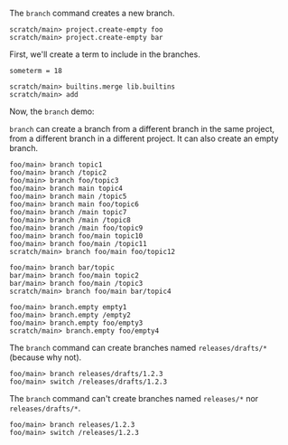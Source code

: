 The `branch` command creates a new branch.

```ucm:hide
scratch/main> project.create-empty foo
scratch/main> project.create-empty bar
```

First, we'll create a term to include in the branches.

```unison:hide
someterm = 18
```

```ucm
scratch/main> builtins.merge lib.builtins
scratch/main> add
```

Now, the `branch` demo:

`branch` can create a branch from a different branch in the same project, from a different branch in a different
project. It can also create an empty branch.

```ucm
foo/main> branch topic1
foo/main> branch /topic2
foo/main> branch foo/topic3
foo/main> branch main topic4
foo/main> branch main /topic5
foo/main> branch main foo/topic6
foo/main> branch /main topic7
foo/main> branch /main /topic8
foo/main> branch /main foo/topic9
foo/main> branch foo/main topic10
foo/main> branch foo/main /topic11
scratch/main> branch foo/main foo/topic12

foo/main> branch bar/topic
bar/main> branch foo/main topic2
bar/main> branch foo/main /topic3
scratch/main> branch foo/main bar/topic4

foo/main> branch.empty empty1
foo/main> branch.empty /empty2
foo/main> branch.empty foo/empty3
scratch/main> branch.empty foo/empty4
```

The `branch` command can create branches named `releases/drafts/*` (because why not).

```ucm
foo/main> branch releases/drafts/1.2.3
foo/main> switch /releases/drafts/1.2.3
```

The `branch` command can't create branches named `releases/*` nor `releases/drafts/*`.

```ucm:error
foo/main> branch releases/1.2.3
foo/main> switch /releases/1.2.3
```
